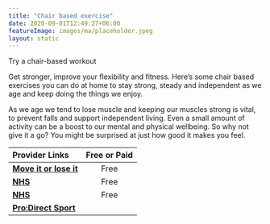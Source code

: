 ```yaml
---
title: "Chair based exercise"
date: 2020-09-01T12:49:27+06:00
featureImage: images/ma/placeholder.jpeg
layout: static
---
```


Try a chair-based workout

Get stronger, improve your flexibility and fitness. Here’s some chair based exercises you can do at home to stay strong, steady and independent as we age and keep doing the things we enjoy.

As we age we tend to lose muscle and keeping our muscles strong is vital, to prevent falls and support independent living. Even a small amount of activity can be a boost to our mental and physical wellbeing. So why not give it a go? You might be surprised at just how good it makes you feel.

| Provider Links      | Free or Paid  |  
| :-----------          | :--------------:      |  
| [**Move it or lose it**](https://www.moveitorloseit.co.uk/chair-based-exercises/) | Free | 
| [**NHS**](https://www.nhs.uk/live-well/exercise/strength-and-flexibility-exercises/sitting-exercises/) | Free | 
| [**NHS**](https://www.nhs.uk/conditions/nhs-fitness-studio/chair-based-pilates-exercise-video/) | Free | 
| [**Pro:Direct Sport**](https://www.prodirectsport.com/running/) |  | 
  

<br/><br/>






